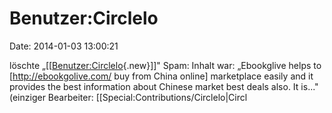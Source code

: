 Benutzer:Circlelo
=================

Date: 2014-01-03 13:00:21

löschte
„\[\[[Benutzer:Circlelo](http://yacy-websearch.net/wiki/index.php?title=Benutzer:Circlelo&action=edit&redlink=1 "Benutzer:Circlelo (Seite nicht vorhanden)"){.new}\]\]"
Spam: Inhalt war: „Ebookglive helps to \[http://ebookgolive.com/ buy
from China online\] marketplace easily and it provides the best
information about Chinese market best deals also. It is..." (einziger
Bearbeiter: \[\[Special:Contributions/Circlelo\|Circl
